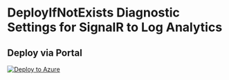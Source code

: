 # DeployIfNotExists Diagnostic Settings for SignalR to Log Analytics


## Deploy via Portal

[![Deploy to Azure](http://azuredeploy.net/deploybutton.png)](https://portal.azure.com/#blade/Microsoft_Azure_Policy/CreatePolicyDefinitionBlade/uri/https%3A%2F%2Fraw.githubusercontent.com%2Fsixtencyber%2FAzure-Policies%2Fmain%2FLog_Analytics%2F_Deploy_Based_On_Resource_Tag%2FsignalR-to-loganalytics-bytag%2Fdeploy-diagnostic-settings-signalR-to-loganalytics-bytag.json)

